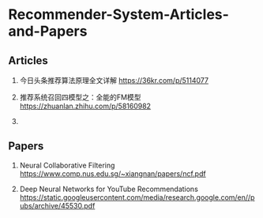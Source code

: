 # Recommender-System-Articles-and-Papers

## Articles
1. 今日头条推荐算法原理全文详解
https://36kr.com/p/5114077

2. 推荐系统召回四模型之：全能的FM模型
https://zhuanlan.zhihu.com/p/58160982

3. 

## Papers
1. Neural Collaborative Filtering
https://www.comp.nus.edu.sg/~xiangnan/papers/ncf.pdf

2. Deep Neural Networks for YouTube Recommendations
https://static.googleusercontent.com/media/research.google.com/en//pubs/archive/45530.pdf
